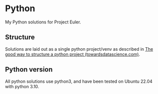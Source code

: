 
# Python

My Python solutions for Project Euler.


## Structure

Solutions are laid out as a single python project/venv as described in [The good way to structure a python project (towardsdatascience.com)][tds-structure].


## Python version

All python solutions use python3, and have been tested on Ubuntu 22.04 with python 3.10.


[tds-structure]: https://towardsdatascience.com/the-good-way-to-structure-a-python-project-d914f27dfcc9
